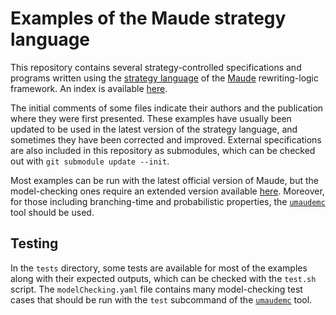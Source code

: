 Examples of the Maude strategy language
=======================================

This repository contains several strategy-controlled specifications and programs written using the [strategy language](https://maude.ucm.es/strategies) of the [Maude](http://maude.cs.illinois.edu) rewriting-logic framework. An index is available [here](https://fadoss.github.io/strat-examples).

The initial comments of some files indicate their authors and the publication where they were first presented. These examples have usually been updated to be used in the latest version of the strategy language, and sometimes they have been corrected and improved. External specifications are also included in this repository as submodules, which can be checked out with `git submodule update --init`.

Most examples can be run with the latest official version of Maude, but the model-checking ones require an extended version available [here](https://maude.ucm.es/strategies/#downloads). Moreover, for those including branching-time and probabilistic properties, the [`umaudemc`](https://github.com/fadoss/umaudemc) tool should be used.


Testing
-------

In the `tests` directory, some tests are available for most of the examples along with their expected outputs, which can be checked with the `test.sh` script. The `modelChecking.yaml` file contains many model-checking test cases that should be run with the `test` subcommand of the [`umaudemc`](https://github.com/fadoss/umaudemc) tool.

